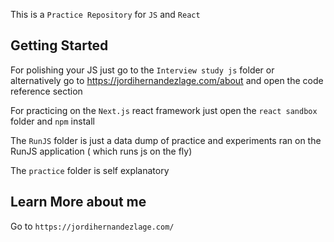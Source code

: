 This is a `Practice Repository` for `JS` and `React`


## Getting Started

For polishing your JS just go to the `Interview study js` folder or alternatively go to https://jordihernandezlage.com/about and open the code reference section

For practicing on the `Next.js` react framework just open the `react sandbox` folder and `npm` install

The `RunJS` folder is just a data dump of practice and experiments ran on the RunJS application ( which runs js on the fly)

The `practice` folder is self explanatory

## Learn More about me 

Go to `https://jordihernandezlage.com/`
